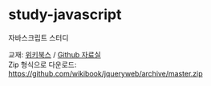 # study-javascript
자바스크립트 스터디

교재: [위키북스](http://wikibook.co.kr/) / [Github 자료실](https://github.com/wikibook/jqueryweb/archive/master.zip)
<br>
Zip 형식으로 다운로드: https://github.com/wikibook/jqueryweb/archive/master.zip
